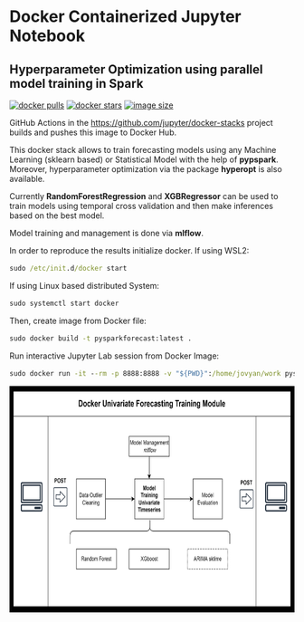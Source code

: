 # Docker Containerized Jupyter Notebook 

## Hyperparameter Optimization using parallel model training in Spark


[![docker pulls](https://img.shields.io/docker/pulls/jupyter/pyspark-notebook.svg)](https://hub.docker.com/r/jupyter/pyspark-notebook/)
[![docker stars](https://img.shields.io/docker/stars/jupyter/pyspark-notebook.svg)](https://hub.docker.com/r/jupyter/pyspark-notebook/)
[![image size](https://img.shields.io/docker/image-size/jupyter/pyspark-notebook/latest)](https://hub.docker.com/r/jupyter/pyspark-notebook/ "jupyter/pyspark-notebook image size")

GitHub Actions in the <https://github.com/jupyter/docker-stacks> project builds and pushes this image to Docker Hub.

This docker stack allows to train forecasting models using any Machine Learning (sklearn based) or Statistical Model with the help of **pypspark**. Moreover, hyperparameter optimization via the package **hyperopt** is also available. 

Currently **RandomForestRegression** and **XGBRegressor** can be used to train models using temporal cross validation and then make inferences based on the best model. 

Model training and management is done via **mlflow**. 

In order to reproduce the results initialize docker. If using WSL2:

```bat
sudo /etc/init.d/docker start
```

If using Linux based distributed System: 

```bat
sudo systemctl start docker
```
Then, create image from Docker file: 

```bat
sudo docker build -t pysparkforecast:latest .
```

Run interactive Jupyter Lab session from Docker Image: 


```bat
sudo docker run -it --rm -p 8888:8888 -v "${PWD}":/home/jovyan/work pysparkforecast:latest
```

<img src="img/Univariate_training_chart.png" alt="alt text" title="image Title" height="400"/>


